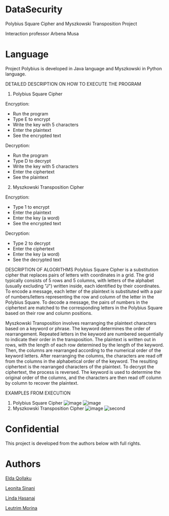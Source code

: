 # DataSecurity
Polybius Square Cipher and Myszkowski Transposition Project

Interaction professor Arbena Musa

# Language
Project Polybius is developed in Java language and Myszkowski in Python language.

DETAILED DESCRIPTION ON HOW TO EXECUTE THE PROGRAM
1. Polybius Square Cipher
   
Encryption:
   - Run the program
   - Type E to encrypt
   - Write the key with 5 characters
   - Enter the plaintext
   - See the encrypted text

Decryption:
   - Run the program
   - Type D to decrypt
   - Write the key with 5 characters
   - Enter the ciphertext
   - See the plaintext

2. Myszkowski Transposition Cipher

Encryption:
   - Type 1 to encrypt
   - Enter the plaintext
   - Enter the key (a word)
   - See the encrypted text

Decryption:
   - Type 2 to decrypt
   - Enter the ciphertext
   - Enter the key (a word)
   - See the decrypted text

DESCRIPTION OF ALGORITHMS
Polybius Square Cipher is a substitution cipher that replaces pairs of letters with coordinates in a grid. The grid typically consists of 5 rows and 5 columns, with letters of the alphabet (usually excluding "J") written inside, each identified by their coordinates. To encode a message, each letter of the plaintext is substituted with a pair of numbers/letters representing the row and column of the letter in the Polybius Square.  To decode a message, the pairs of numbers in the ciphertext are matched to the corresponding letters in the Polybius Square based on their row and column positions.

Myszkowski Transposition involves rearranging the plaintext characters based on a keyword or phrase. The keyword determines the order of rearrangement. Repeated letters in the keyword are numbered sequentially to indicate their order in the transposition. The plaintext is written out in rows, with the length of each row determined by the length of the keyword. Then, the columns are rearranged according to the numerical order of the keyword letters. After rearranging the columns, the characters are read off from the columns in the alphabetical order of the keyword. The resulting ciphertext is the rearranged characters of the plaintext. To decrypt the ciphertext, the process is reversed. The keyword is used to determine the original order of the columns, and the characters are then read off column by column to recover the plaintext.

EXAMPLES FROM EXECUTION
1. Polybius Square Cipher
![image](https://github.com/leonitaas/DataSecurity/assets/116391183/30c5b500-66fa-4265-ad74-ed17fb69d454)
![image](https://github.com/leonitaas/DataSecurity/assets/116391183/12a116cc-e85e-4362-b237-09c39c695fbf)
3. Myszkowski Transposition Cipher
![image](https://github.com/leonitaas/DataSecurity/assets/116465243/1d40aac7-9beb-43f2-a093-9cccfdb9d953)
![second](https://github.com/leonitaas/DataSecurity/assets/116763240/9ec8b055-d004-4dd4-8272-45ccadac49ff)





# Confidential
This project is developed from the authors below with full rights.

# Authors

[Elda Qollaku](https://github.com/eldaaqollaku)


[Leonita Sinani](https://github.com/leonitaas)


[Linda Hasanaj](https://github.com/Linda-Hasanaj)


[Leutrim Morina](https://github.com/LeutrimMorina13)






